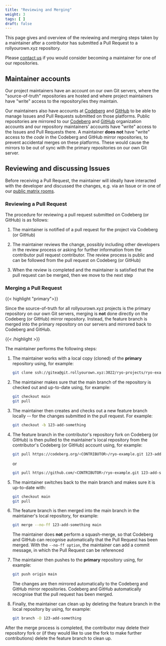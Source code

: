 ```yaml
---
title: "Reviewing and Merging"
weight: 3
tags: [ ]
draft: false
---
```

<!--
SPDX-FileCopyrightText: 2022 Wilfred Nicoll <xyzroller@rollyourown.xyz>
SPDX-License-Identifier: CC-BY-SA-4.0
-->

This page gives and overview of the reviewing and merging steps taken by a maintainer after a contributor has submitted a Pull Request to a rollyourown.xyz repository.

Please [contact us](/about/contact) if you would consider becoming a maintainer for one of our repositories.

<!--more-->

## Maintainer accounts

Our project maintainers have an account on our own Git servers, where the "source-of-truth" repositories are hosted and where project maintainers have "write" access to the repository/ies they maintain.

Our maintainers also have accounts at [Codeberg](https://codeberg.org) and [GitHub](https://github.com) to be able to manage Issues and Pull Requests submitted on those platforms. Public repositories are mirrored to our [Codeberg]((https://codeberg.org/rollyourown-xyz)) and [GitHub](https://github.com/rollyourown-xyz) organization accounts and our repository maintainers' accounts have "write" access to the Issues and Pull Requests there. A maintainer **does not** have "write" access to the _code_ in the Codeberg and GitHub mirror repositories, to prevent accidental merges on these platforms. These would cause the mirrors to be out of sync with the primary repositories on our own Git server.

## Reviewing and discussing Issues

Before receiving a Pull Request, the maintainer will ideally have interacted with the developer and discussed the changes, e.g. via an Issue or in one of our [public matrix rooms](https://rollyourown.xyz/about/public_matrix_rooms).

### Reviewing a Pull Request

The procedure for reviewing a pull request submitted on Codeberg (or GitHub) is as follows:

1. The maintainer is notified of a pull request for the project via Codeberg (or GitHub)

2. The maintainer reviews the change, possibly including other developers in the review process or asking for further information from the contributor pull request contributor. The review process is public and can be followed from the pull request on Codeberg (or GitHub)

3. When the review is completed and the maintainer is satisfied that the pull request can be merged, then we move to the next step

### Merging a Pull Request

{{< highlight "primary">}}

Since the source-of-truth for all rollyourown.xyz projects is the primary repository on our own Git servers, merging is **not** done directly on the Codeberg (or GitHub) mirror repository. Instead, the feature branch is merged into the primary repository on our servers and mirrored back to Codeberg and GitHub.

{{< /highlight >}}

The maintainer performs the following steps:

1. The maintainer works with a local copy (cloned) of the **primary** repository using, for example:

    ```bash
    git clone ssh://gitea@git.rollyourown.xyz:3022/ryo-projects/ryo-example.git
    ```

2. The maintainer makes sure that the main branch of the repository is checked out and up-to-date using, for example:

    ```bash
    git checkout main
    git pull
    ```

3. The maintainer then creates and checks out a new feature branch locally -- for the changes submitted in the pull request. For example:

    ```bash
    git checkout -b 123-add-something
    ```

4. The feature branch in the contributor's repository fork on Codeberg (or GitHub) is then pulled to the maintainer's local repository from the contributor's Codeberg (or GitHub) account using, for example:

    ```bash
    git pull https://codeberg.org/<CONTRIBUTOR>/ryo-example.git 123-add-something
    ```

    or

    ```bash
    git pull https://github.com/<CONTRIBUTOR>/ryo-example.git 123-add-something
    ```

5. The maintainer switches back to the main branch and makes sure it is up-to-date with:

    ```bash
    git checkout main
    git pull
    ```

6. The feature branch is then merged into the main branch in the maintainer's local repository, for example:

    ```bash
    git merge --no-ff 123-add-something main
    ```

    The maintainer does **not** perform a squash-merge, so that Codeberg and GitHub can recognise automatically that the Pull Request has been merged. With the `--no-ff option`, the maintainer can add a commit message, in which the Pull Request can be referenced

7. The maintainer then pushes to the **primary** repository using, for example:

    ```bash
    git push origin main
    ```

    The changes are then mirrored automatically to the Codeberg and GitHub mirror repositories. Codeberg and GitHub automatically recognise that the pull request has been merged.

8. Finally, the maintainer can clean up by deleting the feature branch in the local repository by using, for example:

    ```bash
    git branch -D 123-add-something
    ```

After the merge process is completed, the contributor may delete their repository fork or (if they would like to use the fork to make further contributions) delete the feature branch to clean up.
